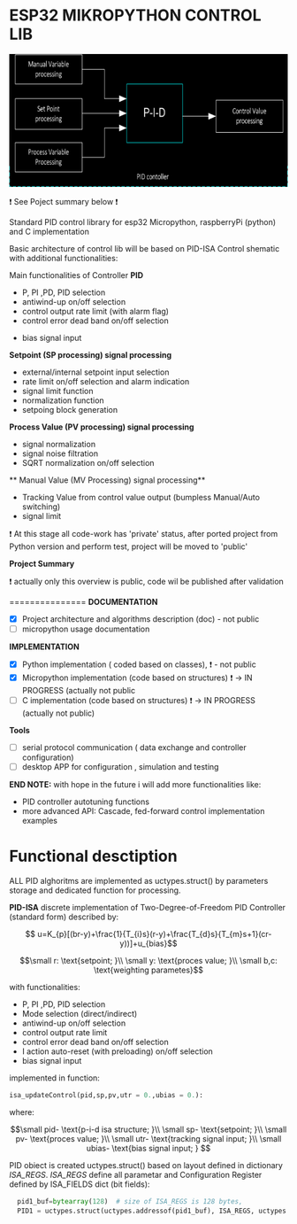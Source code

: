 
ESP32 MIKROPYTHON CONTROL LIB
=============================
<img src="https://github.com/2dof/esp_control/blob/main/drawnings/pid_block_schema_neg.png" width="600" height="240" />

:exclamation: 
See Poject summary below :exclamation: 
 

Standard PID control library for esp32 Micropython, raspberryPi (python) and C implementation  
 

Basic architecture of control lib will be based on PID-ISA Control shematic  with
additional functionalities: 

Main functionalities of Controller
**PID**
  - P, PI ,PD, PID selection
  - antiwind-up on/off selection
  - control output rate limit (with alarm flag)
  - control error dead band on/off selection
 <!--  - I action auto-reset (with preloading) on/off selection -->
  - bias signal input 
  
**Setpoint (SP processing) signal processing**
   
  - external/internal setpoint input selection
  - rate limit on/off selection and alarm indication
  - signal limit function
  - normalization function
  - setpoing block generation
  
**Process Value (PV processing) signal processing**
  - signal normalization 
  - signal noise filtration
  - SQRT normalization on/off selection 

** Manual Value (MV Processing) signal processing**
  - Tracking Value from control value output (bumpless Manual/Auto switching)
  - signal limit 
  

:exclamation: 
At this stage all code-work has 'private' status, after ported project from Python version 
and perform test, project will be moved to 'public'
 

**Project Summary**

:exclamation:
actually only this overview is public, code wil be published after validation

===============
**DOCUMENTATION**
  - [x] Project architecture and algorithms description (doc) - not public 
  - [ ] micropython usage documentation  
 
**IMPLEMENTATION** 
  
  - [x] Python implementation ( coded based on classes), :exclamation: - not public 
  - [x] Micropython implementation (code based on structures)  :exclamation: → IN PROGRESS (actually not public 
  - [ ] C implementation (code based on structures)   :exclamation: → IN PROGRESS (actually not public)

**Tools**
  - [ ] serial protocol communication ( data exchange and controller configuration) 
  - [ ] desktop APP for configuration , simulation and testing 

**END NOTE:** with hope in the future i will add more functionalities like:
  - PID controller autotuning functions
  - more advanced API: Cascade, fed-forward control implementation examples 
 

  
 Functional desctiption 
 ====================== 
<!--  [Functional description](functional_description.md) -->

ALL PID alghoritms are implemented as uctypes.struct() by  parameters storage and dedicated function for processing.

**PID-ISA** 
discrete implementation of Two-Degree-of-Freedom PID Controller (standard form) described by:

$$ u=K_{p}[(br-y)+\frac{1}{T_{i}s}(r-y)+\frac{T_{d}s}{T_{m}s+1}(cr-y))]+u_{bias}$$ 
```math
\small   r: \text{setpoint; }\\
\small   y: \text{proces value; }\\
\small   b,c: \text{weighting parametes}
```
with functionalities:
  - P, PI ,PD, PID selection
  - Mode selection (direct/indirect)
  - antiwind-up on/off selection 
  - control output rate limit 
  - control error dead band on/off selection 
  - I action auto-reset (with preloading) on/off selection 
  - bias signal input 

implemented in function:
```python
isa_updateControl(pid,sp,pv,utr = 0.,ubias = 0.):
```
where: 
```math
\small   pid- \text{p-i-d isa structure; }\\
\small   sp- \text{setpoint; }\\
\small  pv- \text{proces value; }\\
\small  utr- \text{tracking signal input; }\\
\small  ubias- \text{bias  signal input; } 
```
 
 PID obiect is created uctypes.struct() based on layout defined in  dictionary *ISA_REGS*. 
 *ISA_REGS* define all parametar and Configuration Register defined by ISA_FIELDS dict (bit fields):

```python
  pid1_buf=bytearray(128)  # size of ISA_REGS is 128 bytes, 
  PID1 = uctypes.struct(uctypes.addressof(pid1_buf), ISA_REGS, uctypes.LITTLE_ENDIAN)
```


